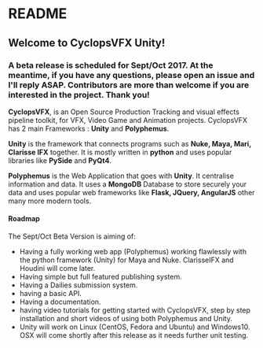 # README #

## Welcome to CyclopsVFX Unity! ##

### A beta release is scheduled for Sept/Oct 2017. At the meantime, if you have any questions, please open an issue and I'll reply ASAP. Contributors are more than welcome if you are interested in the project. Thank you! ###

**CyclopsVFX**, is an Open Source Production Tracking and visual effects pipeline toolkit, for VFX, Video Game and Animation projects. CyclopsVFX has 2 main Frameworks : **Unity** and **Polyphemus**. 

**Unity** is the framework that connects programs such as **Nuke, Maya, Mari, Clarisse IFX** together. It is mostly written in **python** and uses popular libraries like **PySide** and **PyQt4**. 

**Polyphemus** is the Web Application that goes with **Unity**. It centralise information and data. It uses a **MongoDB** Database to store securely your data and uses popular web frameworks like **Flask, JQuery, AngularJS** other many more modern tools.

#### Roadmap ####

The Sept/Oct Beta Version is aiming of:

- Having a fully working web app (Polyphemus) working flawlessly with the python framework (Unity) for Maya and Nuke. ClarisseIFX and Houdini will come later.
- Having simple but full featured publishing system.
- Having a Dailies submission system.
- having a basic API.
- Having a documentation.
- having video tutorials for getting started with CyclopsVFX, step by step installation and short videos of using both Polyphemus and Unity.
- Unity will work on Linux (CentOS, Fedora and Ubuntu) and Windows10. OSX will come shortly after this release as it needs further unit testing.
